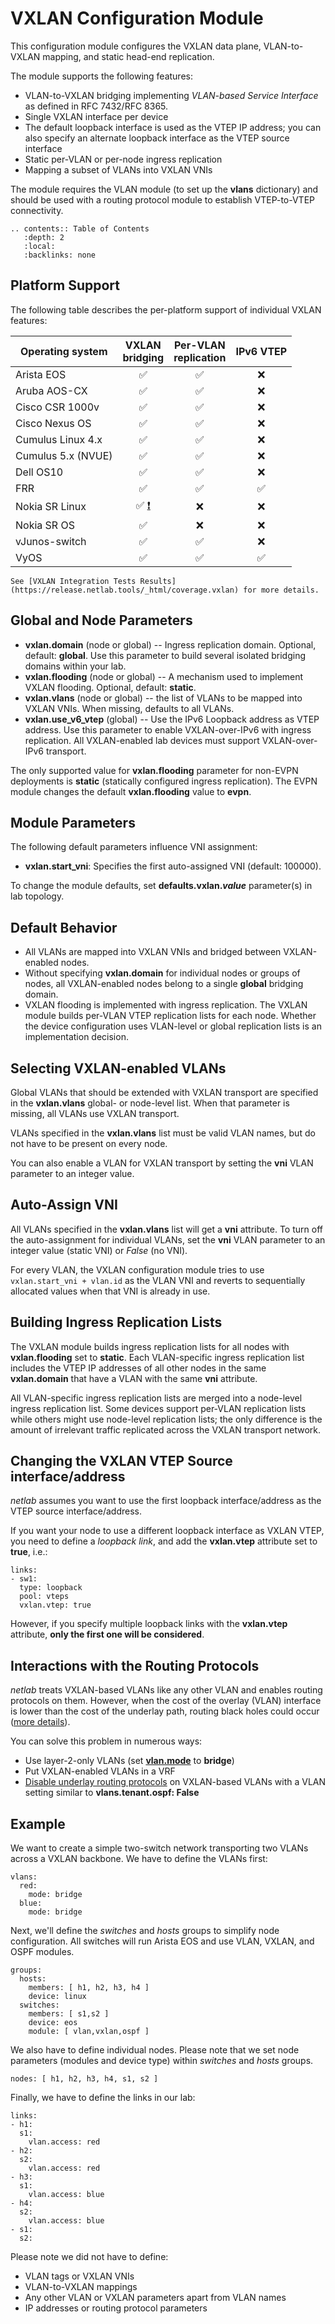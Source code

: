 # VXLAN Configuration Module

This configuration module configures the VXLAN data plane, VLAN-to-VXLAN mapping, and static head-end replication.

The module supports the following features:

* VLAN-to-VXLAN bridging implementing _VLAN-based Service Interface_ as defined in RFC 7432/RFC 8365.
* Single VXLAN interface per device
* The default loopback interface is used as the VTEP IP address; you can also specify an alternate loopback interface as the VTEP source interface
* Static per-VLAN or per-node ingress replication
* Mapping a subset of VLANs into VXLAN VNIs

The module requires the VLAN module (to set up the **vlans** dictionary) and should be used with a routing protocol module to establish VTEP-to-VTEP connectivity.

```eval_rst
.. contents:: Table of Contents
   :depth: 2
   :local:
   :backlinks: none
```

## Platform Support

The following table describes the per-platform support of individual VXLAN features:

| Operating system   | VXLAN<br>bridging | Per-VLAN<br>replication | IPv6 VTEP |
| ------------------ | :-: | :-: | :-: |
| Arista EOS         | ✅  | ✅  |  ❌  |
| Aruba AOS-CX       | ✅  | ✅  |  ❌  |
| Cisco CSR 1000v    | ✅  | ✅  |  ❌  |
| Cisco Nexus OS     | ✅  | ✅  |  ❌  |
| Cumulus Linux 4.x  | ✅  | ✅  |  ❌  |
| Cumulus 5.x (NVUE) | ✅  | ✅  |  ❌  |
| Dell OS10          | ✅  | ✅  |  ❌  |
| FRR                | ✅  | ✅  | ✅  |
| Nokia SR Linux     | ✅ [❗](caveats-srlinux)  |  ❌  |  ❌  |
| Nokia SR OS        | ✅  |  ❌  |  ❌  |
| vJunos-switch      | ✅  | ✅  |  ❌ |
| VyOS               | ✅  | ✅  | ✅  |

```{tip}
See [VXLAN Integration Tests Results](https://release.netlab.tools/_html/coverage.vxlan) for more details.
```

## Global and Node Parameters

* **vxlan.domain** (node or global) -- Ingress replication domain. Optional, default: **global**. Use this parameter to build several isolated bridging domains within your lab.
* **vxlan.flooding** (node or global) -- A mechanism used to implement VXLAN flooding. Optional, default: **static**.
* **vxlan.vlans** (node or global) -- the list of VLANs to be mapped into VXLAN VNIs.  When missing, defaults to all VLANs.
* **vxlan.use_v6_vtep** (global) -- Use the IPv6 Loopback address as VTEP address. Use this parameter to enable VXLAN-over-IPv6 with ingress replication. All VXLAN-enabled lab devices must support VXLAN-over-IPv6 transport.

The only supported value for **vxlan.flooding** parameter for non-EVPN deployments is **static** (statically configured ingress replication). The EVPN module changes the default **vxlan.flooding** value to **evpn**.

## Module Parameters

The following default parameters influence VNI assignment:

* **vxlan.start_vni**: Specifies the first auto-assigned VNI (default: 100000).

To change the module defaults, set **defaults.vxlan._value_** parameter(s) in lab topology.

## Default Behavior

* All VLANs are mapped into VXLAN VNIs and bridged between VXLAN-enabled nodes.
* Without specifying **vxlan.domain** for individual nodes or groups of nodes, all VXLAN-enabled nodes belong to a single **global** bridging domain.
* VXLAN flooding is implemented with ingress replication. The VXLAN module builds per-VLAN VTEP replication lists for each node. Whether the device configuration uses VLAN-level or global replication lists is an implementation decision.

## Selecting VXLAN-enabled VLANs

Global VLANs that should be extended with VXLAN transport are specified in the **vxlan.vlans** global- or node-level list. When that parameter is missing, all VLANs use VXLAN transport.

VLANs specified in the **vxlan.vlans** list must be valid VLAN names, but do not have to be present on every node.

You can also enable a VLAN for VXLAN transport by setting the **vni** VLAN parameter to an integer value.

## Auto-Assign VNI

All VLANs specified in the **vxlan.vlans** list will get a **vni** attribute. To turn off the auto-assignment for individual VLANs, set the **vni** VLAN parameter to an integer value (static VNI) or *False* (no VNI).

For every VLAN, the VXLAN configuration module tries to use `vxlan.start_vni + vlan.id` as the VLAN VNI and reverts to sequentially allocated values when that VNI is already in use.

## Building Ingress Replication Lists

The VXLAN module builds ingress replication lists for all nodes with **vxlan.flooding** set to **static**. Each VLAN-specific ingress replication list includes the VTEP IP addresses of all other nodes in the same **vxlan.domain** that have a VLAN with the same **vni** attribute.

All VLAN-specific ingress replication lists are merged into a node-level ingress replication list. Some devices support per-VLAN replication lists while others might use node-level replication lists; the only difference is the amount of irrelevant traffic replicated across the VXLAN transport network.

## Changing the VXLAN VTEP Source interface/address

_netlab_ assumes you want to use the first loopback interface/address as the VTEP source interface/address.

If you want your node to use a different loopback interface as VXLAN VTEP, you need to define a *loopback link*, and add the **vxlan.vtep** attribute set to **true**, i.e.:

```
links:
- sw1:
  type: loopback
  pool: vteps
  vxlan.vtep: true
```

However, if you specify multiple loopback links with the **vxlan.vtep** attribute, **only the first one will be considered**.

## Interactions with the Routing Protocols

_netlab_ treats VXLAN-based VLANs like any other VLAN and enables routing protocols on them. However, when the cost of the overlay (VLAN) interface is lower than the cost of the underlay path, routing black holes could occur ([more details](https://blog.ipspace.net/2022/10/use-vrf-for-vxlan-vlans/)).

You can solve this problem in numerous ways:

* Use layer-2-only VLANs (set **[vlan.mode](module-vlan-definition)** to **bridge**)
* Put VXLAN-enabled VLANs in a VRF
* [Disable underlay routing protocols](routing_disable) on VXLAN-based VLANs with a VLAN setting similar to **vlans.tenant.ospf: False**

## Example

We want to create a simple two-switch network transporting two VLANs across a VXLAN backbone. We have to define the VLANs first:

```
vlans:
  red:
    mode: bridge
  blue:
    mode: bridge
```

Next, we'll define the *switches* and *hosts* groups to simplify node configuration. All switches will run Arista EOS and use VLAN, VXLAN, and OSPF modules.

```
groups:
  hosts:
    members: [ h1, h2, h3, h4 ]
    device: linux
  switches:
    members: [ s1,s2 ]
    device: eos
    module: [ vlan,vxlan,ospf ]
```

We also have to define individual nodes. Please note that we set node parameters (modules and device type) within *switches* and *hosts* groups.

```
nodes: [ h1, h2, h3, h4, s1, s2 ]
```

Finally, we have to define the links in our lab:

```
links:
- h1:
  s1:
    vlan.access: red
- h2:
  s2:
    vlan.access: red
- h3:
  s1:
    vlan.access: blue
- h4:
  s2:
    vlan.access: blue
- s1:
  s2:
```

Please note we did not have to define:

* VLAN tags or VXLAN VNIs
* VLAN-to-VXLAN mappings
* Any other VLAN or VXLAN parameters apart from VLAN names
* IP addresses or routing protocol parameters
